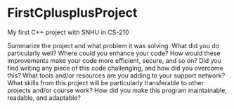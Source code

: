 # FirstCplusplusProject
My first C++ project with SNHU in CS-210

Summarize the project and what problem it was solving.
What did you do particularly well?
Where could you enhance your code? How would these improvements make your code more efficient, secure, and so on?
Did you find writing any piece of this code challenging, and how did you overcome this? What tools and/or resources are you adding to your support network?
What skills from this project will be particularly transferable to other projects and/or course work?
How did you make this program maintainable, readable, and adaptable?
